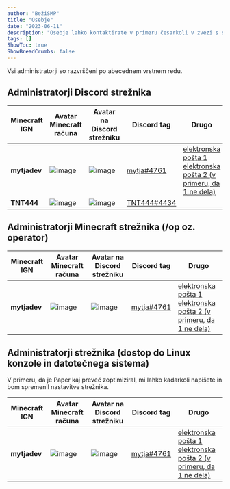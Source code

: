 ```yaml
---
author: "BežiSMP"
title: "Osebje"
date: "2023-06-11"
description: "Osebje lahko kontaktirate v primeru česarkoli v zvezi s strežnikom."
tags: []
ShowToc: true
ShowBreadCrumbs: false
---
```


Vsi administratorji so razvrščeni po abecednem vrstnem redu.

## Administratorji Discord strežnika

| Minecraft IGN | Avatar Minecraft računa                                                          | Avatar na Discord strežniku                                                                               | Discord tag                                                 | Drugo                                                                                                                               |
| ------------- | -------------------------------------------------------------------------------- | --------------------------------------------------------------------------------------------------------- | ----------------------------------------------------------- | ----------------------------------------------------------------------------------------------------------------------------------- |
| **mytjadev**  | ![image](https://api.mineatar.io/body/full/9de164af-0b6e-4691-af64-f1fc025819d2) | ![image](https://cdn.discordapp.com/avatars/761599472454205531/68b81edb84790c0e714b54c3ea156479?size=128) | [mytja#4761](https://discord.com/users/761599472454205531)  | [elektronska pošta 1](mailto:mitja@severkar.eu) <br>[elektronska pošta 2 (v primeru, da 1 ne dela)](mailto:mitja.severkar@gimb.org) |
| **TNT444**    | ![image](https://api.mineatar.io/body/full/b4bca7a6-dfef-4ee9-b835-d9aa247c5891) | ![image](https://cdn.discordapp.com/avatars/577185594011156490/b4c33f3be146012b99f3ff7b557b4cd2?size=128) | [TNT444#4434](https://discord.com/users/577185594011156490) |                                                                                                                                     |

## Administratorji Minecraft strežnika (/op oz. operator)

| Minecraft IGN | Avatar Minecraft računa                                                          | Avatar na Discord strežniku                                                                               | Discord tag                                                | Drugo                                                                                                                               |
| ------------- | -------------------------------------------------------------------------------- | --------------------------------------------------------------------------------------------------------- | ---------------------------------------------------------- | ----------------------------------------------------------------------------------------------------------------------------------- |
| **mytjadev**  | ![image](https://api.mineatar.io/body/full/9de164af-0b6e-4691-af64-f1fc025819d2) | ![image](https://cdn.discordapp.com/avatars/761599472454205531/68b81edb84790c0e714b54c3ea156479?size=128) | [mytja#4761](https://discord.com/users/761599472454205531) | [elektronska pošta 1](mailto:mitja@severkar.eu) <br>[elektronska pošta 2 (v primeru, da 1 ne dela)](mailto:mitja.severkar@gimb.org) |

## Administratorji strežnika (dostop do Linux konzole in datotečnega sistema)

V primeru, da je Paper kaj preveč zoptimiziral, mi lahko kadarkoli napišete in bom spremenil nastavitve strežnika.

| Minecraft IGN | Avatar Minecraft računa                                                          | Avatar na Discord strežniku                                                                               | Discord tag                                                | Drugo                                                                                                                               |
| ------------- | -------------------------------------------------------------------------------- | --------------------------------------------------------------------------------------------------------- | ---------------------------------------------------------- | ----------------------------------------------------------------------------------------------------------------------------------- |
| **mytjadev**  | ![image](https://api.mineatar.io/body/full/9de164af-0b6e-4691-af64-f1fc025819d2) | ![image](https://cdn.discordapp.com/avatars/761599472454205531/68b81edb84790c0e714b54c3ea156479?size=128) | [mytja#4761](https://discord.com/users/761599472454205531) | [elektronska pošta 1](mailto:mitja@severkar.eu) <br>[elektronska pošta 2 (v primeru, da 1 ne dela)](mailto:mitja.severkar@gimb.org) |
